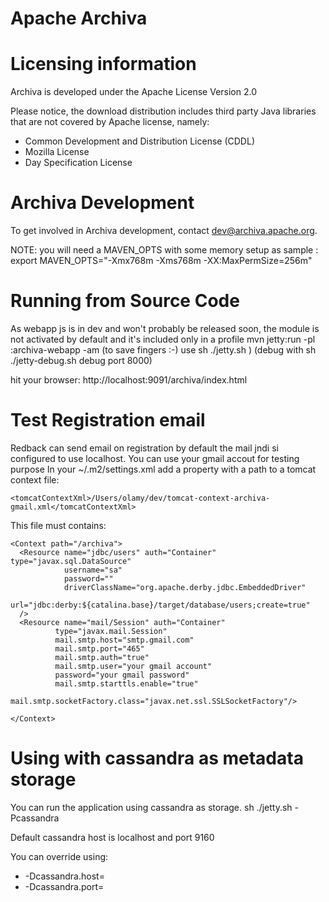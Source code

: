 Apache Archiva
==============

Licensing information
=====================

Archiva is developed under the Apache License Version 2.0 

Please notice, the download distribution includes third party Java libraries that are not covered by Apache license, namely:
- Common Development and Distribution License (CDDL)
- Mozilla License
- Day Specification License


Archiva Development
===================

To get involved in Archiva development, contact dev@archiva.apache.org.

NOTE: you will need a MAVEN_OPTS with some memory setup as sample :
export MAVEN_OPTS="-Xmx768m -Xms768m -XX:MaxPermSize=256m"

Running from Source Code
========================

As webapp js is in dev and won't probably be released soon, the module is not activated by default and it's included only in a profile
mvn jetty:run -pl :archiva-webapp -am  (to save fingers :-) use sh ./jetty.sh ) (debug with sh ./jetty-debug.sh debug port 8000)


hit your browser: http://localhost:9091/archiva/index.html

Test Registration email
========================
Redback can send email on registration by default the mail jndi si configured to use localhost.
You can use your gmail accout for testing purpose
In your ~/.m2/settings.xml add a property with a path to a tomcat context file:
```
<tomcatContextXml>/Users/olamy/dev/tomcat-context-archiva-gmail.xml</tomcatContextXml>
```
This file must contains:

```
<Context path="/archiva">
  <Resource name="jdbc/users" auth="Container" type="javax.sql.DataSource"
            username="sa"
            password=""
            driverClassName="org.apache.derby.jdbc.EmbeddedDriver"
            url="jdbc:derby:${catalina.base}/target/database/users;create=true"
  />
  <Resource name="mail/Session" auth="Container"
          type="javax.mail.Session"
          mail.smtp.host="smtp.gmail.com"
          mail.smtp.port="465"
          mail.smtp.auth="true"
          mail.smtp.user="your gmail account"
          password="your gmail password"
          mail.smtp.starttls.enable="true"
          mail.smtp.socketFactory.class="javax.net.ssl.SSLSocketFactory"/>

</Context>
```

Using with cassandra as metadata storage
========================
You can run the application using cassandra as storage.
sh ./jetty.sh -Pcassandra

Default cassandra host is localhost and port 9160

You can override using:

 * -Dcassandra.host=
 * -Dcassandra.port=




